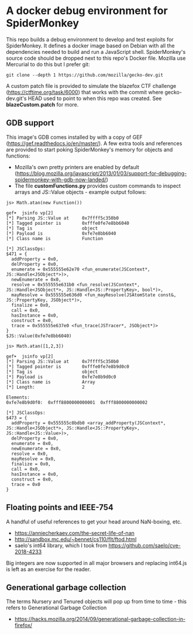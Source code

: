 # A docker debug environment for SpiderMonkey

This repo builds a debug environment to develop and test exploits for SpiderMonkey. It defines a docker image based on Debian with all the dependencies needed to build and run a JavaScript shell. SpiderMonkey's source code should be dropped next to this repo's Docker file. Mozilla use Mercurial to do this but I prefer git:

`git clone --depth 1 https://github.com/mozilla/gecko-dev.git`

A custom patch file is provided to simulate the blazefox CTF challenge (https://ctftime.org/task/6000) that works with the commit where gecko-dev.git's HEAD used to point to when this repo was created. See **blazeCustom.patch** for more.

## GDB support

This image's GDB comes installed by with a copy of GEF (https://gef.readthedocs.io/en/master/). A few extra tools and references are provided to start poking SpiderMonkey's memory for objects and functions:

- Mozilla's own pretty printers are enabled by default (https://blog.mozilla.org/javascript/2013/01/03/support-for-debugging-spidermonkey-with-gdb-now-landed/)
- The file **customFunctions.py** provides custom commands to inspect arrays and JS::Value objects - example output follows:

```
js> Math.atan(new Function())

gef➤  jsinfo vp[2]
[*] Parsing JS::Value at     0x7ffff5c350b0
[*] Tagged pointer is        0xfffe0fe7e8bb6040
[*] Tag is                   object
[*] Payload is               0xfe7e8bb6040
[*] Class name is            Function

[*] JSClassOps:
$471 = {
  addProperty = 0x0, 
  delProperty = 0x0, 
  enumerate = 0x555555e62e70 <fun_enumerate(JSContext*, JS::Handle<JSObject*>)>, 
  newEnumerate = 0x0, 
  resolve = 0x555555e631b0 <fun_resolve(JSContext*, JS::Handle<JSObject*>, JS::Handle<JS::PropertyKey>, bool*)>, 
  mayResolve = 0x555555e636d0 <fun_mayResolve(JSAtomState const&, JS::PropertyKey, JSObject*)>, 
  finalize = 0x0, 
  call = 0x0, 
  hasInstance = 0x0, 
  construct = 0x0, 
  trace = 0x555555e637e0 <fun_trace(JSTracer*, JSObject*)>
}
$JS::Value(0xfe7e8bb6040)

js> Math.atan([1,2,3])

gef➤  jsinfo vp[2]
[*] Parsing JS::Value at     0x7ffff5c350b0
[*] Tagged pointer is        0xfffe0fe7e8b9d0c0
[*] Tag is                   object
[*] Payload is               0xfe7e8b9d0c0
[*] Class name is            Array
[*] Length:                  2

Elements:
0xfe7e8b9d0f0:	0xfff8800000000001	0xfff8800000000002

[*] JSClassOps:
$473 = {
  addProperty = 0x555555c0bdb0 <array_addProperty(JSContext*, JS::Handle<JSObject*>, JS::Handle<JS::PropertyKey>, JS::Handle<JS::Value>)>, 
  delProperty = 0x0, 
  enumerate = 0x0, 
  newEnumerate = 0x0, 
  resolve = 0x0, 
  mayResolve = 0x0, 
  finalize = 0x0, 
  call = 0x0, 
  hasInstance = 0x0, 
  construct = 0x0, 
  trace = 0x0
}
```

## Floating points and IEEE-754

A handful of useful references to get your head around NaN-boxing, etc.

- https://anniecherkaev.com/the-secret-life-of-nan
- http://sandbox.mc.edu/~bennet/cs110/flt/ftod.html
- saelo's int64 library, which I took from https://github.com/saelo/cve-2018-4233

Big integers are now supported in all major browsers and replacing int64.js is left as an exercise for the reader.

## Generational garbage collection

The terms Nursery and Tenured objects will pop up from time to time - this refers to Generational Garbage Collection

- https://hacks.mozilla.org/2014/09/generational-garbage-collection-in-firefox/
